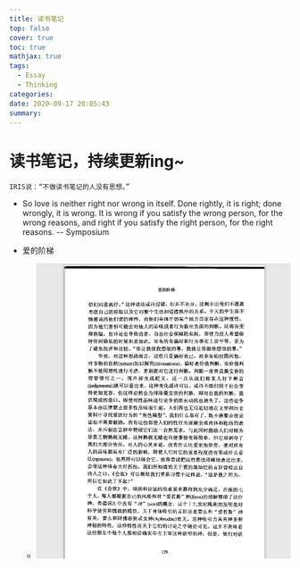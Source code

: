 ```yaml
---
title: 读书笔记
top: false
cover: true
toc: true
mathjax: true
tags:
  - Essay
  - Thinking
categories:
date: 2020-09-17 20:05:43
summary:
---
```


# 读书笔记，持续更新ing~
`IRIS说：“不做读书笔记的人没有思想。”`

- So love is neither right nor wrong in itself. Done rightly, it is right; done wrongly, it is wrong. It is wrong if you satisfy the wrong person, for the wrong reasons, and right if you satisfy the right person, for the right reasons. -- Symposium

- 爱的阶梯
  - ![读书笔记-2020-09-20-10-12-51](https://raw.githubusercontent.com/doutv/Picbed/master/img/%E8%AF%BB%E4%B9%A6%E7%AC%94%E8%AE%B0-2020-09-20-10-12-51)